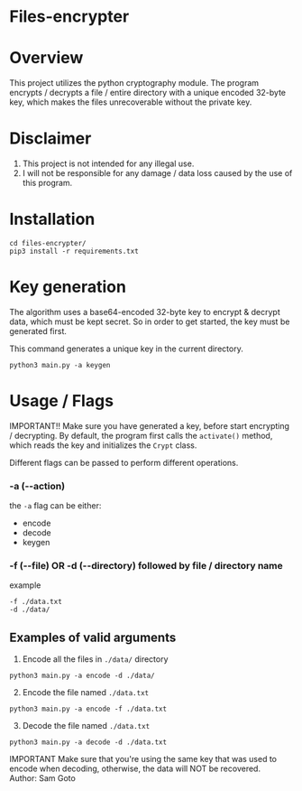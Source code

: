 # Files-encrypter

# Overview
This project utilizes the python cryptography module.
The program encrypts / decrypts a file / entire directory with a unique encoded 32-byte key, which makes the files unrecoverable without the private key. 

# Disclaimer
1) This project is not intended for any illegal use. <br/>
2) I will not be responsible for any damage / data loss caused by the use of this program. 


# Installation
```
cd files-encrypter/
pip3 install -r requirements.txt
```


# Key generation
The algorithm uses a base64-encoded 32-byte key to encrypt & decrypt data, which must be kept secret. 
So in order to get started, the key must be generated first.

This command generates a unique key in the current directory.
```
python3 main.py -a keygen
```

# Usage / Flags

IMPORTANT!! Make sure you have generated a key, before start encrypting / decrypting.
By default, the program first calls the `activate()` method, which reads the key and initializes the `Crypt` class.


Different flags can be passed to perform different operations.

### -a (--action)
the `-a` flag can be either:
- encode
- decode
- keygen


### -f (--file) OR -d (--directory) followed by file / directory name
example 
```
-f ./data.txt
-d ./data/
```

## Examples of valid arguments
1) Encode all the files in `./data/` directory
```
python3 main.py -a encode -d ./data/
```
2) Encode the file named `./data.txt`
```
python3 main.py -a encode -f ./data.txt
```

3) Decode the file named `./data.txt`
```
python3 main.py -a decode -d ./data.txt
```



IMPORTANT Make sure that you're using the same key that was used to encode when decoding, otherwise, the data will NOT be recovered. <br/>
Author: Sam Goto
